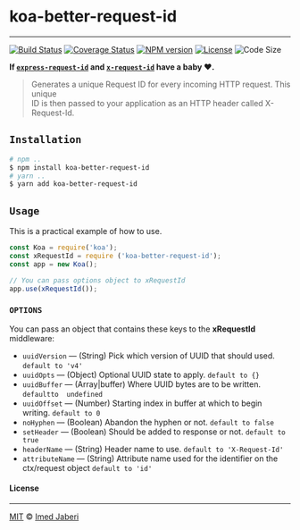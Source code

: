 # koa-better-request-id
---

[![Build Status][travis-img]][travis-url]
[![Coverage Status][coverage-img]][coverage-url]
[![NPM version][npm-badge]][npm-url]
[![License][license-badge]][license-url]
![Code Size][code-size-badge]

<!-- ***************** -->

[travis-img]: https://travis-ci.org/3imed-jaberi/koa-better-request-id.svg?branch=master
[travis-url]: https://travis-ci.org/3imed-jaberi/koa-better-request-id
[coverage-img]: https://coveralls.io/repos/github/3imed-jaberi/koa-better-request-id/badge.svg?branch=master
[coverage-url]: https://coveralls.io/github/3imed-jaberi/koa-better-request-id?branch=master
[npm-badge]: https://img.shields.io/npm/v/koa-better-request-id.svg?style=flat
[npm-url]: https://www.npmjs.com/package/koa-better-request-id
[license-badge]: https://img.shields.io/badge/license-MIT-green.svg?style=flat-square
[license-url]: https://github.com/3imed-jaberi/koa-better-request-id/blob/master/LICENSE
[code-size-badge]: https://img.shields.io/github/languages/code-size/3imed-jaberi/koa-better-request-id
[express-request-id]: https://www.npmjs.com/package/express-request-id
[koa-x-request-id]: https://www.npmjs.com/package/koa-x-request-id

<!-- ***************** -->

**If [`express-request-id`][express-request-id] and [`x-request-id`][koa-x-request-id] have a baby ❤️.**


> Generates a unique Request ID for every incoming HTTP request. This unique <br />
> ID is then passed to your application as an HTTP header called X-Request-Id.



## `Installation`

```bash
# npm ..
$ npm install koa-better-request-id
# yarn ..
$ yarn add koa-better-request-id
```


## `Usage`

This is a practical example of how to use.

```javascript
const Koa = require('koa');
const xRequestId = require ('koa-better-request-id');
const app = new Koa();

// You can pass options object to xRequestId
app.use(xRequestId());
```

### `OPTIONS`

You can pass an object that contains these keys to the **xRequestId** middleware:

  - `uuidVersion` &mdash; (String) Pick which version of UUID that should used. `default to 'v4'`
  - `uuidOpts` &mdash; (Object) Optional UUID state to apply. `default to {}`
  - `uuidBuffer` &mdash; (Array|buffer) Where UUID bytes are to be written. `defaultto  undefined`
  - `uuidOffset` &mdash; (Number) Starting index in buffer at which to begin writing. `default to 0`
  - `noHyphen` &mdash; (Boolean) Abandon the hyphen or not. `default to false`
  - `setHeader` &mdash; (Boolean) Should be added to response or not. `default to true`
  - `headerName` &mdash; (String) Header name to use. `default to 'X-Request-Id'`
  - `attributeName` &mdash; (String) Attribute name used for the identifier on the ctx/request object `default to 'id'`


#### License
---

[MIT](LICENSE) &copy;	[Imed Jaberi](https://github.com/3imed-jaberi)
